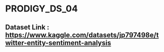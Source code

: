 # PRODIGY_DS_04

## Dataset Link : https://www.kaggle.com/datasets/jp797498e/twitter-entity-sentiment-analysis
